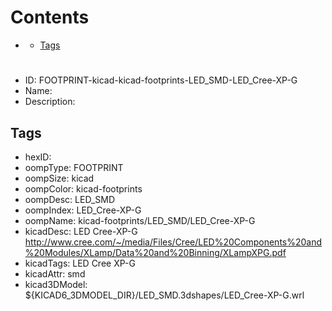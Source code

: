 



Contents
========

* [](#)
	* [Tags](#tags)

# 

- ID: FOOTPRINT-kicad-kicad-footprints-LED_SMD-LED_Cree-XP-G
- Name: 
- Description: 

## Tags

- hexID: 
- oompType: FOOTPRINT
- oompSize: kicad
- oompColor: kicad-footprints
- oompDesc: LED_SMD
- oompIndex: LED_Cree-XP-G
- oompName: kicad-footprints/LED_SMD/LED_Cree-XP-G
- kicadDesc: LED Cree-XP-G http://www.cree.com/~/media/Files/Cree/LED%20Components%20and%20Modules/XLamp/Data%20and%20Binning/XLampXPG.pdf
- kicadTags: LED Cree XP-G
- kicadAttr: smd
- kicad3DModel: ${KICAD6_3DMODEL_DIR}/LED_SMD.3dshapes/LED_Cree-XP-G.wrl
